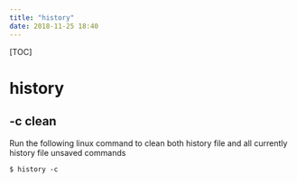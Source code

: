 ```yaml
---
title: "history"
date: 2018-11-25 18:40
---
```



[TOC]


# history



## -c clean

Run the following linux command to clean both history file and all currently history file unsaved commands

```
$ history -c
```



